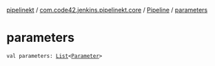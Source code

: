 [pipelinekt](../../index.md) / [com.code42.jenkins.pipelinekt.core](../index.md) / [Pipeline](index.md) / [parameters](./parameters.md)

# parameters

`val parameters: `[`List`](https://kotlinlang.org/api/latest/jvm/stdlib/kotlin.collections/-list/index.html)`<`[`Parameter`](../-parameter/index.md)`>`